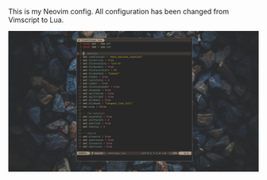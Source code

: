 This is my Neovim config. All configuration has been changed from Vimscript to Lua.

![Image](screenshot.png "screenshot")
